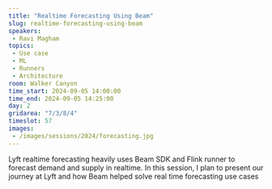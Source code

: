 ```yaml
---
title: "Realtime Forecasting Using Beam"
slug: realtime-forecasting-using-beam
speakers:
 - Ravi Magham
topics:
 - Use case
 - ML
 - Runners
 - Architecture
room: Walker Canyon
time_start: 2024-09-05 14:00:00
time_end: 2024-09-05 14:25:00
day: 2
gridarea: "7/3/8/4"
timeslot: 57
images:
 - /images/sessions/2024/forecasting.jpg 
---
```


Lyft realtime forecasting heavily uses Beam SDK and Flink runner to forecast demand and supply in realtime. In this session, I plan to present our journey at Lyft and how Beam helped solve real time forecasting use cases